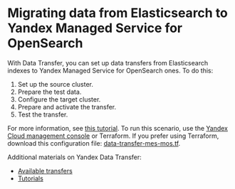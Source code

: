 # Migrating data from Elasticsearch to Yandex Managed Service for OpenSearch

With Data Transfer, you can set up data transfers from Elasticsearch indexes to Yandex Managed Service for OpenSearch ones. To do this:

1. Set up the source cluster.
2. Prepare the test data.
3. Configure the target cluster.
4. Prepare and activate the transfer.
5. Test the transfer.

For more information, see [this tutorial](https://yandex.cloud/en/docs/data-transfer/tutorials/mes-to-mos).
To run this scenario, use the [Yandex Cloud management console](https://console.yandex.cloud) or Terraform. If you prefer using Terraform, download this configuration file: [data-transfer-mes-mos.tf](data-transfer-mes-mos.tf). 

Additional materials on Yandex Data Transfer:
* [Available transfers](https://yandex.cloud/en/docs/data-transfer/transfer-matrix)
* [Tutorials](https://yandex.cloud/en/docs/data-transfer/tutorials/)
